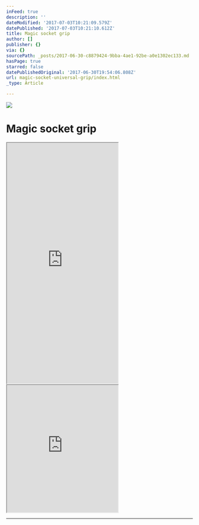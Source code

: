 ```yaml
---
inFeed: true
description: ''
dateModified: '2017-07-03T10:21:09.579Z'
datePublished: '2017-07-03T10:21:10.612Z'
title: Magic socket grip
author: []
publisher: {}
via: {}
sourcePath: _posts/2017-06-30-c8879424-9bba-4ae1-92be-a0e1302ec133.md
hasPage: true
starred: false
datePublishedOriginal: '2017-06-30T19:54:06.808Z'
url: magic-socket-universal-grip/index.html
_type: Article

---
```

![](https://the-grid-user-content.s3-us-west-2.amazonaws.com/a9b96062-ec81-4b09-9aea-0c840bfcb274.png)

# **Magic socket grip**

<iframe src="https://the-grid.github.io/ed-userhtml/?g=eJx9kMFqwzAQRO_5CqFDsSG25ZjEpbVc6BeEHnotqrSJFWwkVhs7_vvKcdtLoZdleTs7DNMYOzJrJB_mLJBDyMqyLmux3_O2KeKx3TTrDBqtJ0azB8kJblRc1KhWyllALXlH5MNTUSjvc9CTNbl2Q7FK8kt4-bF-MIrUh-8VnRwOUjsDK4oD5E6UdSYOWSU4053CACT5lU7Z4xJpdWv_j9Oy2xGduWp6RTcFwITraH12aCEcAd_cJCu-5aOFKcgzWpPsxLZKWW8DJQeRMlKfPSxbVH2_zu9RfRdHFkCh7u5k-Ykklvi3w_T5N_FmrfMLPSZ60w" height="650" style=""></iframe>

<iframe src="https://the-grid.github.io/ed-userhtml/?g=eJyNzEEOwiAQQNGrkDlAIdGSaKCJuvAC7AnSsRDbQoZJ9Piy8AAu_188E0QifFpIzPUsZQ3EO1IbkAuVIZZNXk_HUfuLHpVW3t3WHF9DaPUDwgVakC14VypMJm-LeBSakSwoEI3i_-wd-YeGtYsg3nnmZOGgupQwL6lf3WMyMkxfX7E5xQ" height="344" style=""></iframe>

---